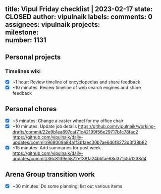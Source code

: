 title:	Vipul Friday checklist | 2023-02-17
state:	CLOSED
author:	vipulnaik
labels:	
comments:	0
assignees:	vipulnaik
projects:	
milestone:	
number:	1131
--
## Personal projects

### Timelines wiki

- [x] ~1 hour: Review timeline of encyclopedias and share feedback
- [x] ~10 minutes: Review timeline of web search engines and share feedback

## Personal chores

- [x] ~5 minutes: Change a caster wheel for my office chair
- [x] ~10 minutes: Update job details https://github.com/vipulnaik/working-drafts/commit/22e9b1ea697caf71c42199f56e29717b1c78fac2 https://github.com/vipulnaik/daily-updates/commit/968009a84a1f3b1aec30b7ae6d6f8273d3f38b82
- [x] ~15 minutes: Add summaries for past week https://github.com/vipulnaik/daily-updates/commit/36c8139e5872ef381a24bbfae68d371c5b1238d4 

## Arena Group transition work

- [x] ~30 minutes: Do some planning; list out various items
